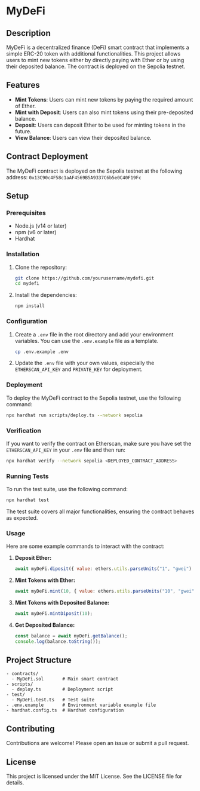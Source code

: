# MyDeFi

## Description

MyDeFi is a decentralized finance (DeFi) smart contract that implements a simple ERC-20 token with additional functionalities. This project allows users to mint new tokens either by directly paying with Ether or by using their deposited balance. The contract is deployed on the Sepolia testnet.

## Features

- **Mint Tokens**: Users can mint new tokens by paying the required amount of Ether.
- **Mint with Deposit**: Users can also mint tokens using their pre-deposited balance.
- **Deposit**: Users can deposit Ether to be used for minting tokens in the future.
- **View Balance**: Users can view their deposited balance.

## Contract Deployment

The MyDeFi contract is deployed on the Sepolia testnet at the following address:
`0x13C90c4F58c1aAF4569B5A9337C6b5e0C40F19Fc`

## Setup

### Prerequisites

- Node.js (v14 or later)
- npm (v6 or later)
- Hardhat

### Installation

1. Clone the repository:

   ```bash
   git clone https://github.com/yourusername/mydefi.git
   cd mydefi
   ```

2. Install the dependencies:

   ```bash
   npm install
   ```

### Configuration

1. Create a `.env` file in the root directory and add your environment variables. You can use the `.env.example` file as a template.

   ```bash
   cp .env.example .env
   ```

2. Update the `.env` file with your own values, especially the `ETHERSCAN_API_KEY` and `PRIVATE_KEY` for deployment.

### Deployment

To deploy the MyDeFi contract to the Sepolia testnet, use the following command:

```bash
npx hardhat run scripts/deploy.ts --network sepolia
```

### Verification

If you want to verify the contract on Etherscan, make sure you have set the `ETHERSCAN_API_KEY` in your `.env` file and then run:

```bash
npx hardhat verify --network sepolia <DEPLOYED_CONTRACT_ADDRESS>
```

### Running Tests

To run the test suite, use the following command:

```bash
npx hardhat test
```

The test suite covers all major functionalities, ensuring the contract behaves as expected.

### Usage

Here are some example commands to interact with the contract:

1. **Deposit Ether:**

   ```js
   await myDeFi.diposit({ value: ethers.utils.parseUnits("1", "gwei") });
   ```

2. **Mint Tokens with Ether:**

   ```js
   await myDeFi.mint(10, { value: ethers.utils.parseUnits("10", "gwei") });
   ```

3. **Mint Tokens with Deposited Balance:**

   ```js
   await myDeFi.mintDiposit(10);
   ```

4. **Get Deposited Balance:**

   ```js
   const balance = await myDeFi.getBalance();
   console.log(balance.toString());
   ```

## Project Structure

```
- contracts/
  - MyDeFi.sol       # Main smart contract
- scripts/
  - deploy.ts        # Deployment script
- test/
  - MyDeFi.test.ts   # Test suite
- .env.example       # Environment variable example file
- hardhat.config.ts  # Hardhat configuration
```

## Contributing

Contributions are welcome! Please open an issue or submit a pull request.

## License

This project is licensed under the MIT License. See the LICENSE file for details.

